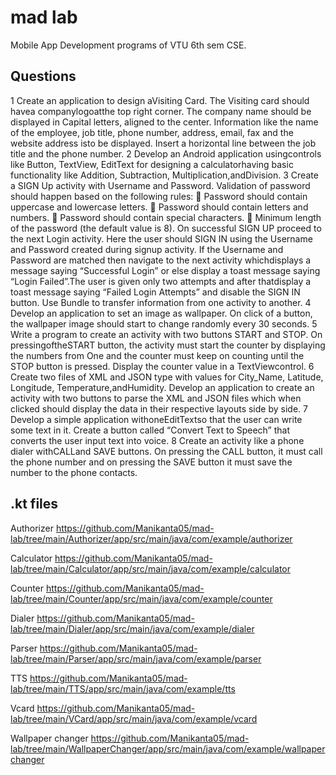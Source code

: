 # mad lab
 Mobile App Development programs of VTU 6th sem CSE.
 
 
## Questions
1 Create an application to design aVisiting Card. The Visiting card should havea companylogoatthe
top right corner. The company name should be displayed in Capital letters, aligned to the center.
Information like the name of the employee, job title, phone number, address, email, fax and the
website address isto be displayed. Insert a horizontal line between the job title and the phone
number.
2 Develop an Android application usingcontrols like Button, TextView, EditText for designing a
calculatorhaving basic functionality like Addition, Subtraction, Multiplication,andDivision.
3 Create a SIGN Up activity with Username and Password. Validation of password should happen
based on the following rules:
 Password should contain uppercase and lowercase letters.
 Password should contain letters and numbers.
 Password should contain special characters.
 Minimum length of the password (the default value is 8).
On successful SIGN UP proceed to the next Login activity. Here the user should SIGN IN using
the Username and Password created during signup activity. If the Username and Password are
matched then navigate to the next activity whichdisplays a message saying “Successful Login” or
else display a toast message saying “Login Failed”.The user is given only two attempts and after
thatdisplay a toast message saying “Failed Login Attempts” and disable the SIGN IN button. Use
Bundle to transfer information from one activity to another.
4 Develop an application to set an image as wallpaper. On click of a button, the wallpaper image
should start to change randomly every 30 seconds.
5 Write a program to create an activity with two buttons START and STOP. On
pressingoftheSTART button, the activity must start the counter by displaying the numbers from
One and the counter must keep on counting until the STOP button is pressed. Display the counter
value in a TextViewcontrol.
6 Create two files of XML and JSON type with values for City_Name, Latitude, Longitude,
Temperature,andHumidity. Develop an application to create an activity with two buttons to parse
the XML and JSON files which when clicked should display the data in their respective layouts
side by side.
7 Develop a simple application withoneEditTextso that the user can write some text in it. Create a
button called “Convert Text to Speech” that converts the user input text into voice.
8 Create an activity like a phone dialer withCALLand SAVE buttons. On pressing the CALL
button, it must call the phone number and on pressing the SAVE button it must save the number
to the phone contacts.
 
 
 
## .kt files
Authorizer
https://github.com/Manikanta05/mad-lab/tree/main/Authorizer/app/src/main/java/com/example/authorizer

Calculator
https://github.com/Manikanta05/mad-lab/tree/main/Calculator/app/src/main/java/com/example/calculator

Counter
https://github.com/Manikanta05/mad-lab/tree/main/Counter/app/src/main/java/com/example/counter

Dialer
https://github.com/Manikanta05/mad-lab/tree/main/Dialer/app/src/main/java/com/example/dialer

Parser
https://github.com/Manikanta05/mad-lab/tree/main/Parser/app/src/main/java/com/example/parser

TTS
https://github.com/Manikanta05/mad-lab/tree/main/TTS/app/src/main/java/com/example/tts

Vcard
https://github.com/Manikanta05/mad-lab/tree/main/VCard/app/src/main/java/com/example/vcard

Wallpaper changer
https://github.com/Manikanta05/mad-lab/tree/main/WallpaperChanger/app/src/main/java/com/example/wallpaperchanger
